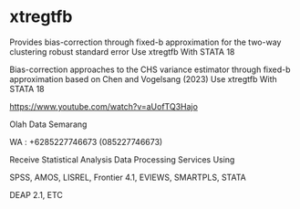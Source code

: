 # xtregtfb
Provides bias-correction through fixed-b approximation for the two-way clustering robust standard error Use xtregtfb With STATA 18

Bias-correction approaches to the CHS variance estimator through fixed-b approximation based on Chen and Vogelsang (2023) Use xtregtfb With STATA 18

https://www.youtube.com/watch?v=aUofTQ3Hajo

Olah Data Semarang

WA : +6285227746673 (085227746673)

Receive Statistical Analysis Data Processing Services Using

SPSS, AMOS, LISREL, Frontier 4.1, EVIEWS, SMARTPLS, STATA

DEAP 2.1, ETC
